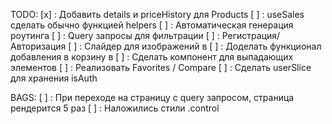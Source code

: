 TODO:
[х] : Добавить details и priceHistory для Products
[ ] : useSales сделать обычно функцией helpers
[ ] : Автоматическая генерация роутинга
[ ] : Query запросы для фильтрации
[ ] : Регистрация/Авторизация
[ ] : Слайдер для изображений в <Product />
[ ] : Доделать функционал добавления в корзину в <Product />
[ ] : Сделать компонент для выпадающих элементов
[ ] : Реализовать Favorites / Compare
[ ] : Сделать userSlice для хранения isAuth

BAGS:
[ ] : При переходе на страницу с query запросом, страница рендерится 5 раз
[ ] : Наложились стили .control